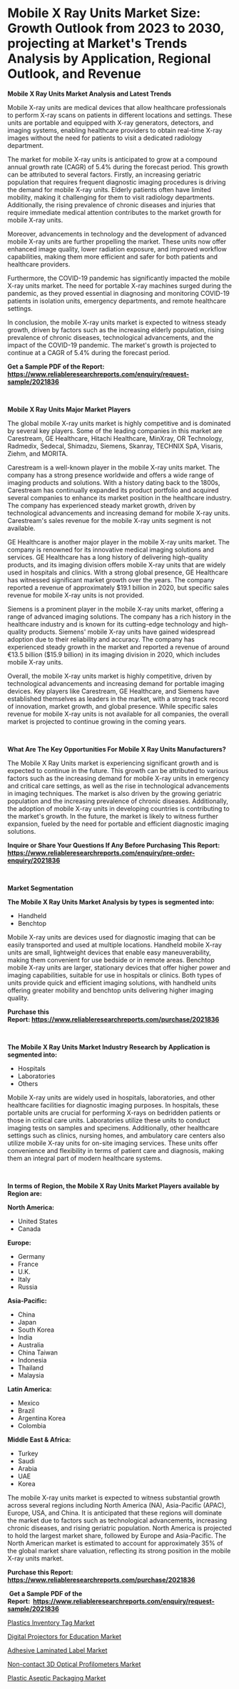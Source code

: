 <p><h1>Mobile X Ray Units Market Size: Growth Outlook from 2023 to 2030, projecting at Market's Trends Analysis by Application, Regional Outlook, and Revenue</h1></p><p><strong>Mobile X Ray Units Market Analysis and Latest Trends</strong></p>
<p><p>Mobile X-ray units are medical devices that allow healthcare professionals to perform X-ray scans on patients in different locations and settings. These units are portable and equipped with X-ray generators, detectors, and imaging systems, enabling healthcare providers to obtain real-time X-ray images without the need for patients to visit a dedicated radiology department.</p><p>The market for mobile X-ray units is anticipated to grow at a compound annual growth rate (CAGR) of 5.4% during the forecast period. This growth can be attributed to several factors. Firstly, an increasing geriatric population that requires frequent diagnostic imaging procedures is driving the demand for mobile X-ray units. Elderly patients often have limited mobility, making it challenging for them to visit radiology departments. Additionally, the rising prevalence of chronic diseases and injuries that require immediate medical attention contributes to the market growth for mobile X-ray units.</p><p>Moreover, advancements in technology and the development of advanced mobile X-ray units are further propelling the market. These units now offer enhanced image quality, lower radiation exposure, and improved workflow capabilities, making them more efficient and safer for both patients and healthcare providers.</p><p>Furthermore, the COVID-19 pandemic has significantly impacted the mobile X-ray units market. The need for portable X-ray machines surged during the pandemic, as they proved essential in diagnosing and monitoring COVID-19 patients in isolation units, emergency departments, and remote healthcare settings.</p><p>In conclusion, the mobile X-ray units market is expected to witness steady growth, driven by factors such as the increasing elderly population, rising prevalence of chronic diseases, technological advancements, and the impact of the COVID-19 pandemic. The market's growth is projected to continue at a CAGR of 5.4% during the forecast period.</p></p>
<p><strong>Get a Sample PDF of the Report:&nbsp; <a href="https://www.reliableresearchreports.com/enquiry/request-sample/2021836">https://www.reliableresearchreports.com/enquiry/request-sample/2021836</a></strong></p>
<p>&nbsp;</p>
<p><strong>Mobile X Ray Units Major Market Players</strong></p>
<p><p>The global mobile X-ray units market is highly competitive and is dominated by several key players. Some of the leading companies in this market are Carestream, GE Healthcare, Hitachi Healthcare, MinXray, OR Technology, Radmedix, Sedecal, Shimadzu, Siemens, Skanray, TECHNIX SpA, Visaris, Ziehm, and MORITA. </p><p>Carestream is a well-known player in the mobile X-ray units market. The company has a strong presence worldwide and offers a wide range of imaging products and solutions. With a history dating back to the 1800s, Carestream has continually expanded its product portfolio and acquired several companies to enhance its market position in the healthcare industry. The company has experienced steady market growth, driven by technological advancements and increasing demand for mobile X-ray units. Carestream's sales revenue for the mobile X-ray units segment is not available.</p><p>GE Healthcare is another major player in the mobile X-ray units market. The company is renowned for its innovative medical imaging solutions and services. GE Healthcare has a long history of delivering high-quality products, and its imaging division offers mobile X-ray units that are widely used in hospitals and clinics. With a strong global presence, GE Healthcare has witnessed significant market growth over the years. The company reported a revenue of approximately $19.1 billion in 2020, but specific sales revenue for mobile X-ray units is not provided.</p><p>Siemens is a prominent player in the mobile X-ray units market, offering a range of advanced imaging solutions. The company has a rich history in the healthcare industry and is known for its cutting-edge technology and high-quality products. Siemens' mobile X-ray units have gained widespread adoption due to their reliability and accuracy. The company has experienced steady growth in the market and reported a revenue of around €13.5 billion ($15.9 billion) in its imaging division in 2020, which includes mobile X-ray units.</p><p>Overall, the mobile X-ray units market is highly competitive, driven by technological advancements and increasing demand for portable imaging devices. Key players like Carestream, GE Healthcare, and Siemens have established themselves as leaders in the market, with a strong track record of innovation, market growth, and global presence. While specific sales revenue for mobile X-ray units is not available for all companies, the overall market is projected to continue growing in the coming years.</p></p>
<p>&nbsp;</p>
<p><strong>What Are The Key Opportunities For Mobile X Ray Units Manufacturers?</strong></p>
<p><p>The Mobile X Ray Units market is experiencing significant growth and is expected to continue in the future. This growth can be attributed to various factors such as the increasing demand for mobile X-ray units in emergency and critical care settings, as well as the rise in technological advancements in imaging techniques. The market is also driven by the growing geriatric population and the increasing prevalence of chronic diseases. Additionally, the adoption of mobile X-ray units in developing countries is contributing to the market's growth. In the future, the market is likely to witness further expansion, fueled by the need for portable and efficient diagnostic imaging solutions.</p></p>
<p><strong>Inquire or Share Your Questions If Any Before Purchasing This Report: <a href="https://www.reliableresearchreports.com/enquiry/pre-order-enquiry/2021836">https://www.reliableresearchreports.com/enquiry/pre-order-enquiry/2021836</a></strong></p>
<p>&nbsp;</p>
<p><strong>Market Segmentation</strong></p>
<p><strong>The Mobile X Ray Units Market Analysis by types is segmented into:</strong></p>
<p><ul><li>Handheld</li><li>Benchtop</li></ul></p>
<p><p>Mobile X-ray units are devices used for diagnostic imaging that can be easily transported and used at multiple locations. Handheld mobile X-ray units are small, lightweight devices that enable easy maneuverability, making them convenient for use bedside or in remote areas. Benchtop mobile X-ray units are larger, stationary devices that offer higher power and imaging capabilities, suitable for use in hospitals or clinics. Both types of units provide quick and efficient imaging solutions, with handheld units offering greater mobility and benchtop units delivering higher imaging quality.</p></p>
<p><strong>Purchase this Report:&nbsp;<a href="https://www.reliableresearchreports.com/purchase/2021836">https://www.reliableresearchreports.com/purchase/2021836</a></strong></p>
<p>&nbsp;</p>
<p><strong>The Mobile X Ray Units Market Industry Research by Application is segmented into:</strong></p>
<p><ul><li>Hospitals</li><li>Laboratories</li><li>Others</li></ul></p>
<p><p>Mobile X-ray units are widely used in hospitals, laboratories, and other healthcare facilities for diagnostic imaging purposes. In hospitals, these portable units are crucial for performing X-rays on bedridden patients or those in critical care units. Laboratories utilize these units to conduct imaging tests on samples and specimens. Additionally, other healthcare settings such as clinics, nursing homes, and ambulatory care centers also utilize mobile X-ray units for on-site imaging services. These units offer convenience and flexibility in terms of patient care and diagnosis, making them an integral part of modern healthcare systems.</p></p>
<p>&nbsp;</p>
<p><strong>In terms of Region, the Mobile X Ray Units Market Players available by Region are:</strong></p>
<p>
    <p> <strong> North America: </strong>
        <ul>
            <li>United States</li>
            <li>Canada</li>
        </ul>
        </p> 
    <p> <strong> Europe: </strong>
        <ul>
            <li>Germany</li>
            <li>France</li>
            <li>U.K.</li>
            <li>Italy</li>
            <li>Russia</li>
        </ul>
        </p> 
    <p> <strong> Asia-Pacific: </strong>
        <ul>
            <li>China</li>
            <li>Japan</li>
            <li>South Korea</li>
            <li>India</li>
            <li>Australia</li>
            <li>China Taiwan</li>
            <li>Indonesia</li>
            <li>Thailand</li>
            <li>Malaysia</li>
        </ul>
        </p> 
    <p> <strong> Latin America: </strong>
        <ul>
            <li>Mexico</li>
            <li>Brazil</li>
            <li>Argentina Korea</li>
            <li>Colombia</li>
        </ul>
        </p> 
    <p> <strong> Middle East & Africa: </strong>
        <ul>
            <li>Turkey</li>
            <li>Saudi</li>
            <li>Arabia</li>
            <li>UAE</li>
            <li>Korea</li>
        </ul>
    </p>
    </p>
<p><p>The mobile X-ray units market is expected to witness substantial growth across several regions including North America (NA), Asia-Pacific (APAC), Europe, USA, and China. It is anticipated that these regions will dominate the market due to factors such as technological advancements, increasing chronic diseases, and rising geriatric population. North America is projected to hold the largest market share, followed by Europe and Asia-Pacific. The North American market is estimated to account for approximately 35% of the global market share valuation, reflecting its strong position in the mobile X-ray units market.</p></p>
<p><strong>Purchase this Report: <a href="https://www.reliableresearchreports.com/purchase/2021836">https://www.reliableresearchreports.com/purchase/2021836</a></strong></p>
<p>&nbsp;<strong>Get a Sample PDF of the Report:&nbsp;&nbsp;<a href="https://www.reliableresearchreports.com/enquiry/request-sample/2021836">https://www.reliableresearchreports.com/enquiry/request-sample/2021836</a></strong></p>
<p><strong></strong></p>
<p><p><a href="https://medium.com/@juansmith1961/plastics-inventory-tag-market-trends-forecast-and-competitive-analysis-to-2030-2d399b2d86e3">Plastics Inventory Tag Market</a></p><p><a href="https://github.com/mahnoor2003/Market-Research-Report-List-1/blob/main/digital-projectors-for-education-market.md">Digital Projectors for Education Market</a></p><p><a href="https://medium.com/@brandonramos59/adhesive-laminated-label-market-competitive-analysis-market-trends-and-forecast-to-2030-ff056ee483d7">Adhesive Laminated Label Market</a></p><p><a href="https://github.com/abdelrhmankishk22/Market-Research-Report-List-1/blob/main/non-contact-3d-optical-profilometers-market.md">Non-contact 3D Optical Profilometers Market</a></p><p><a href="https://medium.com/@stephenstevens11/decoding-plastic-aseptic-packaging-market-metrics-market-share-trends-and-growth-patterns-4b208970794b">Plastic Aseptic Packaging Market</a></p></p>